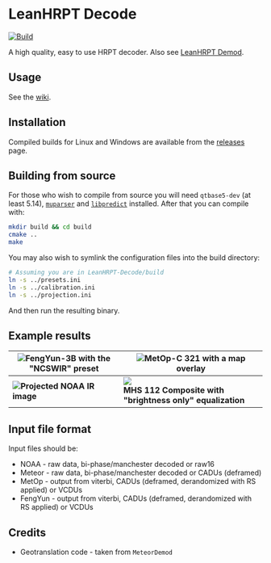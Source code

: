 # LeanHRPT Decode

[![Build](https://github.com/Xerbo/LeanHRPT-Decode/actions/workflows/build.yml/badge.svg)](https://github.com/Xerbo/LeanHRPT-Decode/actions/workflows/build.yml)

A high quality, easy to use HRPT decoder. Also see [LeanHRPT Demod](https://github.com/Xerbo/LeanHRPT-Demod).

## Usage

See the [wiki](https://github.com/Xerbo/LeanHRPT-Decode/wiki).

## Installation

Compiled builds for Linux and Windows are available from the [releases](https://github.com/Xerbo/LeanHRPT-Decode/releases) page.

## Building from source

For those who wish to compile from source you will need `qtbase5-dev` (at least 5.14), [`muparser`](https://github.com/beltoforion/muparser) and [`libpredict`](https://github.com/la1k/libpredict) installed. After that you can compile with:

```sh
mkdir build && cd build
cmake ..
make
```

You may also wish to symlink the configuration files into the build directory:

```sh
# Assuming you are in LeanHRPT-Decode/build
ln -s ../presets.ini
ln -s ../calibration.ini
ln -s ../projection.ini
```

And then run the resulting binary.

## Example results

|![](images/fy.webp)FengYun-3B with the "NCSWIR" preset|![](images/metop.webp)MetOp-C 321 with a map overlay|
 -|-
|![](images/ir.webp)**Projected NOAA IR image**|![](images/mhs.png)<br/>**MHS 112 Composite with "brightness only" equalization**|


## Input file format

Input files should be:

 - NOAA - raw data, bi-phase/manchester decoded or raw16
 - Meteor - raw data, bi-phase/manchester decoded or CADUs (deframed)
 - MetOp - output from viterbi, CADUs (deframed, derandomized with RS applied) or VCDUs
 - FengYun - output from viterbi, CADUs (deframed, derandomized with RS applied) or VCDUs

## Credits

 - Geotranslation code - taken from `MeteorDemod`

